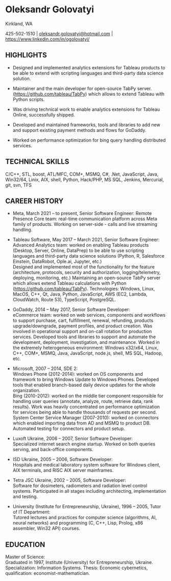 # Oleksandr Golovatyi 

Kirkland, WA 

425-502-1510 | oleksandr.golovatyi@hotmail.com | https://www.linkedin.com/in/ogolovatyi/ 

## HIGHLIGHTS 

- Designed and implemented analytics extensions for Tableau products to be able to extend with scripting languages and third-party data science solution. 

- Maintainer and the main developer for open-source TabPy server. (https://github.com/tableau/TabPy) which allows to extend Tableau with Python scripts. 

- Was driving technical work to enable analytics extensions for Tableau Online, successfully shipped. 

- Developed and maintained frameworks, tools and libraries to add new and support existing payment methods and flows for GoDaddy. 

- Worked on performance optimization for bing query handling distributed services. 

## TECHNICAL SKILLS 

C/C++, STL, boost, ATL/MFC, COM+, MSMQ, C#, .Net, JavaScript, Java, Win32/64, Linix, AIX, shell, Python, Hack/PHP, MS SQL, Jenkins, Mercurial, git, svn, TFS 

## CAREER HISTORY 

- Meta, March 2021 – to present, Senior Software Engineer: 
Remote Presence Core team: real-time communication platform across Meta family of products. Working on server-side - calls and live streaming handling.

- Tableau Software, May 2017 – March 2021, Senior Software Engineer: 
Advanced Analytics team: worked on enabling Tableau products (Desktop, Server, Online, DataPrep) to be able to use scripting languages and third-party data science solutions (Python, R, Salesforce Einstein, DataRobot, Ople.ai, Jupyter, etc.)  
Designed and implemented most of the functionality for the feature (architecture, protocols, security and authorization, logging/telemetry, deploying, monitoring, etc.) Maintaining an open-source TabPy server which allows extend Tableau calculations with Python (https://github.com/tableau/TabPy). 
Technologies: Windows, Linux, MacOS, C++, Qt, Java, Python, JavaScript, AWS (EC2, Lambda, CloudWatch, Route 53), TypeScript, PostgreSQL. 

- GoDaddy, 2014 – May 2017, Senior Software Developer:  
eCommerce team: worked on web services, components and workflows to support purchase, cart, fulfillment, renewal, refunding, products upgrade/downgrade, payment profiles, and product creation. Was involved in operational support and on-call rotation for production services. Developed tools and libraries to support and automate the development, deployment, investigation, and maintenance. 
Worked in the extremely heterogeneous environment: Windows x32/x64, Linux, C++, COM+, MSMQ, Java, JavaScript, node.js, shell, MS SQL, Hadoop, etc. 

- Microsoft, 2007 – 2014, SDE 2:  
Windows Phone (2012-2014): worked on OS components and framework to bring Windows Update to Windows Phones. Developed tools that enabled branch-based daily device updates for the whole organization.  
Bing (2010-2012): worked on the middle tier component responsible for handling user queries (annotate, analyze, route, retrieve data, rank results). Work was heavily concentrated on performance optimization for services being able to handle thousands of requests per second.  
System Center Service Manager (2007-2010): worked on connectors which enabled importing data from AD and MSMQ to product DB. Automated testing for connectors and product setup. 

- Luxoft Ukraine, 2006 – 2007, Senior Software Developer:  
Specialized internet search engine startup. Worked on both queries serving, and back-office components. 

- ISD Ukraine, 2005 – 2006, Software Developer:  
Hospitals and medical laboratory system software for Windows client, AIX terminals, and RISC AIX server mainframes. 

- Tetra JSC Ukraine, 2002 – 2005, Software Developer:  
Software for dosimeters, radiometers and radiation level control systems. Participated in all stages including architecting, implementation and testing. 

- University (Institute for Entrepreneurship, Ukraine), 1996 – 2005, Tutor of IT Department:  
Tutored lectures and practices for computer science (algorithms, AI, neural networks) and programming (C, C++, Lisp, Prolog, x86 assembler, Win32 API) courses. 

## EDUCATION 

Master of Science:  
Graduated in 1997, Institute (University) for Entrepreneurship, Ukraine. 
Specialization: Information Systems. Thesis: Economic cybernetics, qualification: economist-mathematician. 
